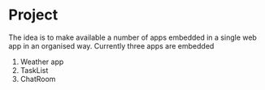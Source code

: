 # Project
The idea is to make available a number of apps embedded in a single web app in an organised way.
Currently three apps are embedded
1. Weather app
2. TaskList
3. ChatRoom
